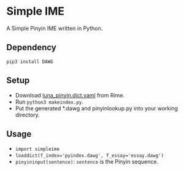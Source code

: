 # Simple IME

A Simple Pinyin IME written in Python.

## Dependency

`pip3 install DAWG`

## Setup

* Download [luna_pinyin.dict.yaml](https://github.com/rime/brise/raw/master/preset/luna_pinyin.dict.yaml) from Rime.
* Run `python3 makeindex.py`.
* Put the generated *.dawg and pinyinlookup.py into your working directory.

## Usage

* `import simpleime`
* `loaddict(f_index='pyindex.dawg', f_essay='essay.dawg')`
* `pinyininput(sentence)`: `sentence` is the Pinyin sequence.
